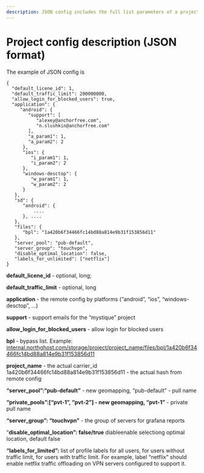 ```yaml
---
description: JSON config includes the full list parameters of a project.
---
```


# Project config description \(JSON format\)

The example of JSON config is

```text
{
  "default_licene_id": 1,
  "default_traffic_limit": 200000000,
  "allow_login_for_blocked_users": true,
  "application": {
     "android": {
        "support": [
           "alexey@anchorfree.com",
           "n.slushkin@anchorfree.com"
        ],
        "a_param1": 1,
        "a_param2": 2
      },
      "ios": {
         "i_param1": 1,
         "i_param2": 2
      },
      "windows-desctop": {
         "w_param1": 1,
         "w_param2": 2
      }
   },
   "sd": {
      "android": { 
          ....
      }, ....
   },
   "files": {
      "bpl": "1a420b6f34466fc14bd88a814e9b31f153856d11"
   },
   "server_pool": "pub-default", 
   "server_group": "touchvpn",
   "disable_optimal_location": false,
   "labels_for_unlimited": ["netflix"]
}
```

**default\_licene\_id** - optional, long;

**default\_traffic\_limit** - optional, long

**application** - the remote config by platforms \(“android”, “ios”, “windows-desctop”, …\)

**support** - support emails for the “mystique” project

**allow\_login\_for\_blocked\_users** - allow login for blocked users

**bpl** - bypass list. Example: [internal.northghost.com/storage/project/project\_name/files/bpl/1a420b6f34466fc14bd88a814e9b31f153856d11](http://internal.northghost.com/storage/project/project_name/files/bpl/1a420b6f34466fc14bd88a814e9b31f153856d11)

**project\_name** - the actual carrier\_id 1a420b6f34466fc14bd88a814e9b31f153856d11 - the actual hash from remote config

**“server\_pool”:“pub-default”** - new geomapping, “pub-default” - pull name

**“private\_pools”:\[“pvt-1”, “pvt-2”\] - new geomapping, “pvt-1”** - private pull name

**“server\_group”: “touchvpn”** - the group of servers for grafana reports

“**disable\_optimal\_location”: false/true** diableenable selectiong optimal location, default false

**“labels\_for\_limited”:** list of profile labels for all users, for users without traffic limit, for users with traffic limit. For example, label “netflix” should enable netflix traffic offloading on VPN servers configured to support it.

